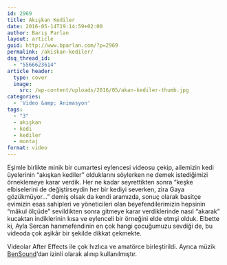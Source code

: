 ```yaml
---
id: 2969
title: Akışkan Kediler
date: 2016-05-14T19:14:59+02:00
author: Barış Parlan
layout: article
guid: http://www.bparlan.com/?p=2969
permalink: /akiskan-kediler/
dsq_thread_id:
  - "5566623614"
article header:
  type: cover
  image:
    src: /wp-content/uploads/2016/05/akan-kediler-thumb.jpg
categories:
  - 'Video &amp; Animasyon'
tags:
  - "3"
  - akışkan
  - kedi
  - kediler
  - montaj
format: video
---
```


Eşimle birlikte minik bir cumartesi eylencesi videosu çekip, ailemizin kedi üyelerinin &#8220;akışkan kediler&#8221; olduklarını söylerken ne demek istediğimizi örneklemeye karar verdik. Her ne kadar seyrettikten sonra &#8220;keşke elbiselerini de değiştirseydin her bir kediyi severken, zira Gaya gözükmüyor&#8230;&#8221; demiş olsak da kendi aramızda, sonuç olarak basitçe evimizin esas sahipleri ve yöneticileri olan beyefendilerimizin hepsinin &#8220;mâkul ölçüde&#8221; sevildikten sonra gitmeye karar verdiklerinde nasıl &#8220;akarak&#8221; kucaktan indiklerinin kısa ve eylenceli bir örneğini elde etmşi olduk. Elbette ki, Ayla Sercan hanımefendinin en çok hangi çocuğumuzu sevdiği de, bu videoda çok aşikâr bir şekilde dikkat çekmekte.

Videolar After Effects ile çok hızlıca ve amatörce birleştirildi. Ayrıca müzik [BenSound](http://www.bensound.com)&#8216;dan izinli olarak alınıp kullanılmıştır.
